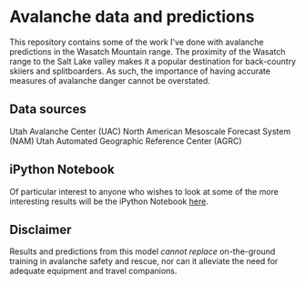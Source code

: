 # Avalanche data and predictions

This repository contains some of the work I've done with avalanche predictions in
the Wasatch Mountain range. The proximity of the Wasatch range to the Salt Lake
valley makes it a popular destination for back-country skiiers and splitboarders.
As such, the importance of having accurate measures of avalanche danger cannot
be overstated.

## Data sources
Utah Avalanche Center (UAC)
North American Mesoscale Forecast System (NAM)
Utah Automated Geographic Reference Center (AGRC)

## iPython Notebook
Of particular interest to anyone who wishes to look at some of the more interesting
results will be the iPython Notebook [here](http://nbviewer.ipython.org/urls/raw2.github.com/philngo/avalanche-exploration/master/code/Avalanche%20data%20analysis.ipynb?create=1).

## Disclaimer
Results and predictions from this model *cannot replace* on-the-ground training
in avalanche safety and rescue, nor can it alleviate the need for adequate
equipment and travel companions.
